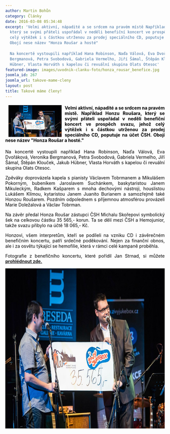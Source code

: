 ```yaml
---
author: Martin Bohůn
category: Články
date: 2016-03-08 05:34:48
excerpt: 'Velmi aktivní, nápadité a se srdcem na pravém místě Například Honzu Roušara,
  který se svými přáteli uspořádal v neděli benefiční koncert ve prospěch svazu, jehož
  celý výtěžek i s částkou utrženou za prodej speciálního CD, poputuje na účet ČSH
  Obojí nese název "Honza Roušar a hosté"

  Na koncertě vystoupili například Hana Robinson, Naďa Válová, Eva Dvořáková, Veronika
  Bergmanová, Petra Svobodová, Gabriela Vermelho, Jiří Šámal, Štěpán Klouček, Jakub
  Hübner, Vlasta Horváth s kapelou či revuální skupina Olats Otesoc'
featured-image: images/uvodnik-clanku-foto/honza_rousar_benefice.jpg
joomla_id: 267
joomla_url: takove-mame-cleny
layout: post
title: Takové máme členy!
---
```


<h4 style="text-align: justify;"><span style="color: #000000;"><img src="images/uvodnik-clanku-foto/honza_rousar_benefice.jpg" border="0" width="168" height="100" style="float: left; margin-left: 10px; margin-right: 10px;" />Velmi aktivní, nápadité a se srdcem na pravém místě. Například Honzu Roušara, který se svými přáteli uspořádal v neděli benefiční koncert ve prospěch svazu, jehož celý výtěžek i s částkou utrženou za prodej speciálního CD, poputuje na účet ČSH. Obojí nese název "Honza Roušar a hosté."</span></h4>
<p style="text-align: justify;"><span style="color: #000000;">Na koncertě vystoupili například Hana Robinson, Naďa Válová, Eva Dvořáková, Veronika Bergmanová, Petra Svobodová, Gabriela Vermelho, Jiří Šámal, Štěpán Klouček, Jakub Hübner, Vlasta Horváth s kapelou či revuální skupina Olats Otesoc.</span></p>

<p style="text-align: justify;"><span style="color: #000000;">Zpěváky doprovázela kapela s pianisty Václavem Tobrmanem a Mikulášem Pokorným, bubeníkem Jaroslavem Suchánkem, baskytaristou Janem Mikuleckým, Radkem Kašparem s mnoha dechovými nástroji, houslistou Lukášem Klímou, kytaristou Janem Juanito Burianem a samozřejmě také Honzou Roušarem. Pozdním odpolednem s příjemnou atmosférou provázeli Marie Doležalová a Václav Tobrman.</span></p>
<p style="text-align: justify;"><span style="color: #000000;">Na závěr předal Honza Roušar zástupci ČSH Michalu Skořepovi symbolický šek na celkovou částku 35 565,- korun. Ta se dělí mezi ČSH a Hemojunior, takže svazu přibylo na účtě 18 065,- Kč.</span></p>
<p style="text-align: justify;"><span style="color: #000000;">Honzovi, všem interpretům, kteří se podíleli na vzniku CD i závěrečném benefičním koncertu, patří srdečné poděkování. Nejen za finanční obnos, ale i za osvětu týkající se hemofilie, která v rámci celé kampaně proběhla.</span></p>
<p style="text-align: justify;"><span style="color: #000000;">Fotografie z benefičního koncertu, které pořídil Jan Strnad, si můžete <strong><a href="http://fotostrnad.fotkyzakci.cz/20160306/" target="_blank" title="Fotogalerie z benefičního koncertu pro hemofiliky">prohlédnout zde.</a></strong></span></p>
<p style="text-align: center;"><span style="color: #000000;"><strong><img src="images/uvodnik-clanku-foto/honza_rousar_benefice.jpg" border="0" alt="" width="756" height="504" /><br /></strong></span></p>